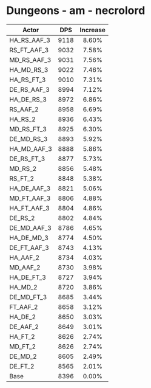 # Dungeons - am - necrolord
| Actor | DPS | Increase |
|---|:---:|:---:|
|HA_RS_AAF_3|9118|8.60%|
|RS_FT_AAF_3|9032|7.58%|
|MD_RS_AAF_3|9031|7.56%|
|HA_MD_RS_3|9022|7.46%|
|HA_RS_FT_3|9010|7.31%|
|DE_RS_AAF_3|8994|7.12%|
|HA_DE_RS_3|8972|6.86%|
|RS_AAF_2|8958|6.69%|
|HA_RS_2|8936|6.43%|
|MD_RS_FT_3|8925|6.30%|
|DE_MD_RS_3|8893|5.92%|
|HA_MD_AAF_3|8888|5.86%|
|DE_RS_FT_3|8877|5.73%|
|MD_RS_2|8856|5.48%|
|RS_FT_2|8848|5.38%|
|HA_DE_AAF_3|8821|5.06%|
|MD_FT_AAF_3|8806|4.88%|
|HA_FT_AAF_3|8804|4.86%|
|DE_RS_2|8802|4.84%|
|DE_MD_AAF_3|8786|4.65%|
|HA_DE_MD_3|8774|4.50%|
|DE_FT_AAF_3|8743|4.13%|
|HA_AAF_2|8734|4.03%|
|MD_AAF_2|8730|3.98%|
|HA_DE_FT_3|8727|3.94%|
|HA_MD_2|8720|3.86%|
|DE_MD_FT_3|8685|3.44%|
|FT_AAF_2|8658|3.12%|
|HA_DE_2|8650|3.03%|
|DE_AAF_2|8649|3.01%|
|HA_FT_2|8626|2.74%|
|MD_FT_2|8626|2.74%|
|DE_MD_2|8605|2.49%|
|DE_FT_2|8565|2.01%|
|Base|8396|0.00%|
